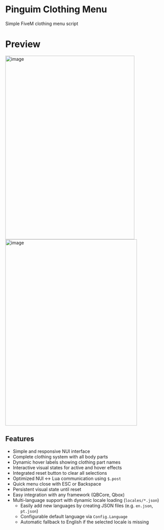 # Pinguim Clothing Menu
Simple FiveM clothing menu script


# Preview
<img width="404" height="575" alt="image" src="https://github.com/user-attachments/assets/60895440-1dd6-48bb-8633-3a6da9d87aec" />
<img width="412" height="583" alt="image" src="https://github.com/user-attachments/assets/b6e6c76b-9736-4cca-9bce-677165be6e20" />

## Features
* Simple and responsive NUI interface
* Complete clothing system with all body parts
* Dynamic hover labels showing clothing part names
* Interactive visual states for active and hover effects
* Integrated reset button to clear all selections
* Optimized NUI ↔ Lua communication using `$.post`
* Quick menu close with ESC or Backspace
* Persistent visual state until reset
* Easy integration with any framework (QBCore, Qbox)
* Multi-language support with dynamic locale loading (`locales/*.json`)
  * Easily add new languages by creating JSON files (e.g. `en.json`, `pt.json`)
  * Configurable default language via `Config.Language`
  * Automatic fallback to English if the selected locale is missing




